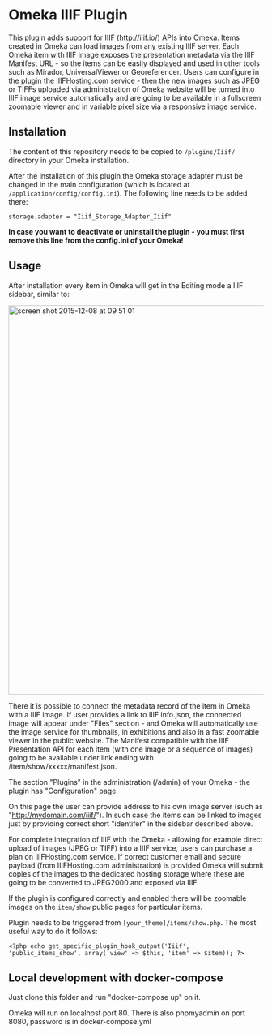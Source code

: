 # Omeka IIIF Plugin

This plugin adds support for IIIF (http://iiif.io/) APIs into [Omeka](http://www.omeka.org/). Items created in Omeka can load images from any existing IIIF server. Each Omeka item with IIIF image exposes the presentation metadata via the IIIF Manifest URL - so the items can be easily displayed and used in other tools such as Mirador, UniversalViewer or Georeferencer. 
Users can configure in the plugin the IIIFHosting.com service - then the new images such as JPEG or TIFFs uploaded via administration of Omeka website will be turned into IIIF image service automatically and are going to be available in a fullscreen zoomable viewer and in variable pixel size via a responsive image service.

## Installation

The content of this repository needs to be copied to `/plugins/Iiif/` directory in your Omeka installation.

After the installation of this plugin the Omeka storage adapter must be changed in the main configuration (which is located at `/application/config/config.ini`). The following line needs to be added there:
```
storage.adapter = "Iiif_Storage_Adapter_Iiif"
```
**In case you want to deactivate or uninstall the plugin - you must first remove this line from the config.ini of your Omeka!**

## Usage

After installation every item in Omeka will get in the Editing mode a IIIF sidebar, similar to:

<img width="767" alt="screen shot 2015-12-08 at 09 51 01" src="https://cloud.githubusercontent.com/assets/59284/11656658/f47457fe-9db6-11e5-8137-809d6d102fe1.png">

There it is possible to connect the metadata record of the item in Omeka with a IIIF image. If user provides a link to IIIF info.json, the connected image will appear under "Files" section - and Omeka will automatically use the image service for thumbnails, in exhibitions and also in a fast zoomable viewer in the public website. The Manifest compatible with the IIIF Presentation API for each item (with one image or a sequence of images) going to be available under link ending with /item/show/xxxxx/manifest.json.

The section "Plugins" in the administration (/admin) of your Omeka - the plugin has "Configuration" page.

On this page the user can provide address to his own image server (such as "http://mydomain.com/iiif/"). In such case the items can be linked to images just by providing correct short "identifer" in the sidebar described above.

For complete integration of IIIF with the Omeka - allowing for example direct upload of images (JPEG or TIFF) into a IIIF service, users can purchase a plan on IIIFHosting.com service. If correct customer email and secure payload (from IIIFHosting.com administration) is provided Omeka will submit copies of the images to the dedicated hosting storage where these are going to be converted to JPEG2000 and exposed via IIIF.

If the plugin is configured correctly and enabled there will be zoomable images on the `item/show` public pages for particular items.

Plugin needs to be triggered from `[your_theme]/items/show.php`. The most useful way to do it follows:
```
<?php echo get_specific_plugin_hook_output('Iiif', 'public_items_show', array('view' => $this, 'item' => $item)); ?>
```

## Local development with docker-compose

Just clone this folder and run "docker-compose up" on it.

Omeka will run on localhost port 80. There is also phpmyadmin on port 8080, password is in docker-compose.yml
